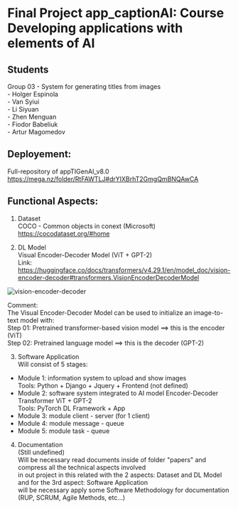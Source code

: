 # Final Project app_captionAI: Course Developing applications with elements of AI  

## Students
Group 03 - System for generating titles from images  
     - Holger Espinola  
     - Van Syiui  
     - Li Siyuan  
     - Zhen Menguan  
     - Fiodor Babeliuk  
     - Artur Magomedov  

## Deployement:  
  Full-repository of appTIGenAI_v8.0  
  https://mega.nz/folder/RtFAWTLJ#drYIXBrhT2GmgQmBNQAwCA  

## Functional Aspects:  

1) Dataset  
COCO - Common objects in conext (Microsoft)  
https://cocodataset.org/#home  

2) DL Model  
Visual Encoder-Decoder Model (ViT + GPT-2)  
Link: https://huggingface.co/docs/transformers/v4.29.1/en/model_doc/vision-encoder-decoder#transformers.VisionEncoderDecoderModel  

![vision-encoder-decoder](https://github.com/HoltechHard/app_captionAI/assets/35493202/73fe6cc2-2741-4b20-838d-ec5e05821338)


Comment:  
The Visual Encoder-Decoder Model can be used to initialize an image-to-text model with:  
Step 01: Pretrained transformer-based vision model ==> this is the encoder (ViT)  
Step 02: Pretrained language model ==> this is the decoder (GPT-2)  

3) Software Application  
Will consist of 5 stages:  
- Module 1: information system to upload and show images  
  Tools: Python + Django + Jquery + Frontend (not defined)  
- Module 2: software system integrated to AI model Encoder-Decoder Transformer ViT + GPT-2  
  Tools: PyTorch DL Framework + App 
- Module 3: module client - server (for 1 client)  
- Module 4: module message - queue  
- Module 5: module task - queue  

4) Documentation  
  (Still undefined)  
  Will be necessary read documents inside of folder "papers" and compress all the technical aspects involved  
  in out project in this related with the 2 aspects: Dataset and DL Model and for the 3rd aspect: Software Application  
  will be necessary apply some Software Methodology for documentation (RUP, SCRUM, Agile Methods, etc...)  
  
